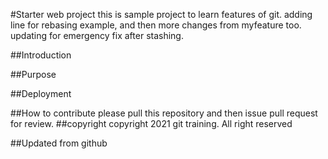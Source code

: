 #Starter web project
this is sample project to learn features of git. adding line for rebasing example, and then more changes from myfeature too.
updating for emergency fix after stashing.

##Introduction

##Purpose

##Deployment

##How to contribute
please pull this repository and then issue pull request for review.
##copyright
copyright 2021 git training. All right reserved

##Updated from github
